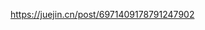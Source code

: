 <!--
 * @Author: your name
 * @Date: 2021-06-09 14:49:00
 * @LastEditTime: 2021-06-09 14:49:00
 * @LastEditors: Please set LastEditors
 * @Description: In User Settings Edit
 * @FilePath: /methodsAccumulation/node/fs.md
-->
https://juejin.cn/post/6971409178791247902